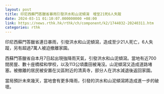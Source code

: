 ```yaml
---
layout: post
title: 印尼西蘇門答臘省暴雨引發洪水和山泥傾瀉　增至21死6人失蹤
date: 2024-03-11 01:10:07.000000000 +08:00
link: https://news.rthk.hk/rthk/ch/component/k2/1744032-20240311.htm
categories: rthk
---
```


印尼西蘇門答臘省連日暴雨，引發洪水和山泥傾瀉，造成至少21人死亡，6人失蹤，另有超過7萬人被迫撤離家園。

西蘇門答臘省自本月7日起出現強降雨天氣，引發洪水和山泥傾瀉。當地有近700間房屋、數十座橋樑和學校，以及113公頃農田被淹沒。山泥傾瀉又造成道路堵塞。被撤離的居民被安置在災區附近的清真寺，部分人在洪水減退後返回家園。

當局預計未來幾天，當地會有更多降雨，引發的洪水和山泥傾瀉將造成進一步的破壞。
